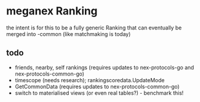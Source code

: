 # meganex Ranking

the intent is for this to be a fully generic Ranking that can eventually be merged into -common (like matchmaking is today)

## todo
- friends, nearby, self rankings (requires updates to nex-protocols-go and nex-protocols-common-go)
- timescope (needs research); rankingscoredata.UpdateMode
- GetCommonData (requires updates to nex-protocols-common-go)
- switch to materialised views (or even real tables?) - benchmark this!
